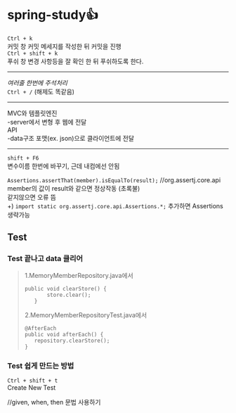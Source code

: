 # spring-study👍

`Ctrl + k`   
커밋 창
커밋 메세지를 작성한 뒤 커밋을 진행  
`Ctrl + shift + k`  
푸쉬 창
변경 사항등을 잘 확인 한 뒤 푸쉬하도록 한다.   
*****  

*여러줄 한번에 주석처리*  
`Ctrl + /`  (해제도 똑같음)

  *****  
MVC와 템플릿엔진  
-server에서 변형 후 웹에 전달  
API  
-data구조 포맷(ex. json)으로 클라이언트에 전달

  *****    
`shift + F6`  
변수이름 한번에 바꾸기, 근데 내컴에선 안됨

`Assertions.assertThat(member).isEqualTo(result);` //org.assertj.core.api  
member의 값이 result와 같으면 정상작동 (초록불)  
같지않으면 오류 뜸  
+) `import static org.assertj.core.api.Assertions.*;` 추가하면 Assertions 생략가능  


  
## Test
### Test 끝나고 data 클리어  
>1.MemoryMemberRepository.java에서  
>```
>public void clearStore() {
>        store.clear();
>    }
>```  
>2.MemoryMemberRepositoryTest.java에서
>```
>@AfterEach
>public void afterEach() {
>    repository.clearStore();
>}
>```

### Test 쉽게 만드는 방법  
`Ctrl + shift + t`  
Create New Test  

//given, when, then 문법 사용하기  

